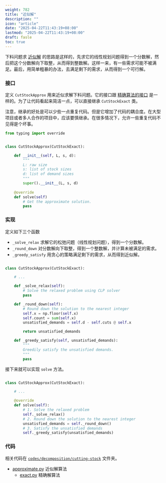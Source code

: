 ```yaml
---
weight: 782
title: "近似解"
description: ""
icon: "article"
date: "2025-04-22T11:43:19+08:00"
lastmod: "2025-04-22T11:43:19+08:00"
draft: fasle
toc: true
---
```


下料问题求 [近似解](solve#近似解) 的思路是这样的，先求它的线性规划问题得到一个分数解，然后把这个分数解向下取整，从而得到整数解。这样一来，有一些需求可能不被满足。最后，用简单粗暴的办法，去满足剩下的需求，从而得到一个可行解。

### 接口

定义 `CutStockApprox` 用来近似求解下料问题。它的接口跟 [精确算法的接口](exact/#接口) 是一样的。为了让代码看起来简洁一点，可以直接继承 `CutStockExact` 类。

注意，继承的好处是可以少些一点重复代码。但是它增加了代码的耦合度。在大型项目或者多人合作的项目中，应该要慎继承。在很多情况下，允许一些重复代码不见得是个坏事。

```python
from typing import override


class CutStockApprox(CutStockExact):

    def __init__(self, L, s, d):
        """
        L: raw size
        s: list of stock sizes
        d: list of demand sizes
        """
        super().__init__(L, s, d)
        
    @override
    def solve(self)
        # Get the approximate solution.
        pass
```

### 实现

定义如下三个函数

* `_solve_relax` 求解它的松弛问题（线性规划问题），得到一个分数解。
* `_round_down` 对分数解向下取整，得到一个整数解，并计算未被满足的需求。
* `_greedy_satisfy` 用贪心的策略满足剩下的需求，从而得到近似解。

```python

class CutStockApprox(CutStockExact):

    # ...

    def _solve_relax(self):
        # Solve the relaxed problem using CLP solver
        pass

    def _round_down(self):
        # Round down the solution to the nearest integer
        self.x = np.floor(self.x)
        self.count = sum(self.x)
        unsatisfied_demands = self.d - self.cuts @ self.x

        return unsatisfied_demands

    def _greedy_satisfy(self, unsatisfied_demands):
        """
        Greedily satisfy the unsatisfied demands.
        """
        pass
```

接下来就可以实现 `solve` 方法。

```python

class CutStockApprox(CutStockExact):

    # ...

    @override
    def solve(self):
        # 1. Solve the relaxed problem
        self._solve_relax()
        # 2. Round down the solution to the nearest integer
        unsatisfied_demands = self._round_down()
        # 3. Satisfy the unsatisfied demands
        self._greedy_satisfy(unsatisfied_demands)
```

### 代码

相关代码在 [`codes/decomposition/cutting-stock`](https://github.com/xianqiu/linear-programming/tree/main/codes/decomposition/cutting-stock) 文件夹。

* [approximate.py](https://github.com/xianqiu/linear-programming/blob/main/codes/decomposition/cutting-stock/approximate.py) 近似解算法
	* [exact.py](https://github.com/xianqiu/linear-programming/blob/main/codes/decomposition/cutting-stock/exact.py) 精确解算法


